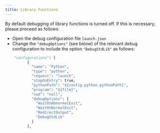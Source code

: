 ```yaml
---
title: Library Functions
---
```


By default debugging of library functions is turned off. 
If this is necessary, please proceed as follows: 
- Open the debug configuration file ```launch.json``` 
- Change the ```"debugOptions"``` (see below) of the relevant debug configuration to include the option ```"DebugStdLib"``` as follows:   
```python
    "configurations": [
          {
            "name": "Python",
            "type": "python",
            "request": "launch",
            "stopOnEntry": true,
            "pythonPath": "${config.python.pythonPath}",
            "program": "${file}",
            "cwd": "null",
            "debugOptions": [
              "WaitOnAbnormalExit",
              "WaitOnNormalExit",
              "RedirectOutput",
              "DebugStdLib"
            ]
          },
```
